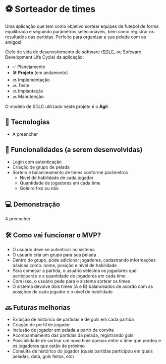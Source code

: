 # ⚽ Sorteador de times

Uma aplicação que tem como objetivo sortear equipes de futebol de forma equilibrada e seguindo parâmetros selecionáveis, bem como registrar os resultados das partidas. Perfeito para organizar a sua pelada com os amigos!

Ciclo de vida de desenvolvimento de software ([SDLC](https://aws.amazon.com/pt/what-is/sdlc/), ou Software Development Life Cycle) da aplicação:
- ✅ Planejamento
- 🛠️ <strong>Projeto</strong> (em andamento)
- 🔜 Implementação 
- 🔜 Teste
- 🔜 Implantação
- 🔜 Manutenção

O modelo de SDLC utilizado neste projeto é o <strong>Ágil</strong>.

## 🚀 Tecnologias

- A preencher

## 🎯 Funcionalidades (a serem desenvolvidas)
- Login com autenticação
- Criação de grupo de pelada
- Sorteio e balanceamento de times conforme parâmetros
  - Nível de habilidade de cada jogador
  - Quantidade de jogadores em cada time
  - Goleiro fixo ou não

## 💻 Demonstração

A preencher

## 🛠️ Como vai funcionar o MVP?
- O usuário deve se autenticar no sistema
- O usuário cria um grupo para sua pelada
- Dentro do grupo, pode adicionar jogadores, cadastrando informações básicas como: nome, posição e nível de habilidade
- Para começar a partida, o usuário selecina os jogadores que participarão e a quantidade de jogadores em cada time
- Com isso, o usuário pede para o sistema sortear os times
- O sistema devolve dois times (A e B) balanceados de acordo com as posições de cada jogador e o nível de habilidade

## 🔜 Futuras melhorias
- Exibição de histórico de partidas e de gols em cada partida
- Criação de perfil de jogador
- Inclusão de jogador em pelada a partir de convite
- Acompanhamento das partidas da pelada, registrando gols
- Possibilidade de sortear um novo time apenas entre o time que perdeu e os jogadores que estão de próximo
- Consulta de histórico do jogador (quais partidas participou em quais peladas, data, gols feitos, etc)
